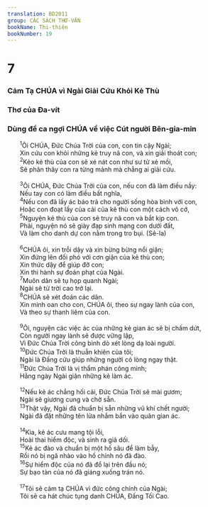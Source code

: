 ```yaml
---
translation: BD2011
group: CÁC SÁCH THƠ-VĂN
bookName: Thi-thiên 
bookNumber: 19
---
```


<div class="title"><h1>7</h1><h3>Cảm Tạ CHÚA vì Ngài Giải Cứu Khỏi Kẻ Thù</h3><h3>Thơ của Ða-vít</h3><h3>Dùng để ca ngợi CHÚA về việc Cút người Bên-gia-min</h3></div>
<span class="verse thi_7_1">  <sup>1</sup>Ôi CHÚA, Ðức Chúa Trời của con, con tin cậy Ngài;<br/>  Xin cứu con khỏi những kẻ truy nã con, và xin giải thoát con;<br/></span>
<span class="verse thi_7_2">  <sup>2</sup>Kẻo kẻ thù của con sẽ xé nát con như sư tử xé mồi,<br/>  Sẽ phân thây con ra từng mảnh mà chẳng ai giải cứu.<br/><br/></span>
<span class="verse thi_7_3">  <sup>3</sup>Ôi CHÚA, Ðức Chúa Trời của con, nếu con đã làm điều nầy:<br/>  Nếu tay con có làm điều bất nghĩa,<br/></span>
<span class="verse thi_7_4">  <sup>4</sup>Nếu con đã lấy ác báo trả cho người sống hòa bình với con,<br/>  Hoặc con đoạt lấy của cải của kẻ thù con một cách vô cớ,<br/></span>
<span class="verse thi_7_5">  <sup>5</sup>Nguyện kẻ thù của con sẽ truy nã con và bắt kịp con.<br/>  Phải, nguyện nó sẽ giày đạp sinh mạng con dưới đất,<br/>  Và làm cho danh dự con nằm trong tro bụi. (Sê-la)<br/><br/></span>
<span class="verse thi_7_6">  <sup>6</sup>CHÚA ôi, xin trỗi dậy và xin bừng bừng nổi giận;<br/>  Xin đứng lên đối phó với cơn giận của kẻ thù con;<br/>  Xin thức dậy để giúp đỡ con;<br/>  Xin thi hành sự đoán phạt của Ngài.<br/></span>
<span class="verse thi_7_7">  <sup>7</sup>Muôn dân sẽ tụ họp quanh Ngài;<br/>  Ngài sẽ từ trời cao trở lại.<br/></span>
<span class="verse thi_7_8">  <sup>8</sup>CHÚA sẽ xét đoán các dân.<br/>  Xin minh oan cho con, CHÚA ôi, theo sự ngay lành của con,<br/>  Và theo sự thanh liêm của con.<br/><br/></span>
<span class="verse thi_7_9">  <sup>9</sup>Ôi, nguyện các việc ác của những kẻ gian ác sẽ bị chấm dứt,<br/>  Còn người ngay lành sẽ được vững lập,<br/>  Vì Ðức Chúa Trời công bình dò xét lòng dạ loài người.<br/></span>
<span class="verse thi_7_10">  <sup>10</sup>Ðức Chúa Trời là thuẫn khiên của tôi;<br/>  Ngài là Ðấng cứu giúp những người có lòng ngay thật.<br/></span>
<span class="verse thi_7_11">  <sup>11</sup>Ðức Chúa Trời là vị thẩm phán công minh;<br/>  Hằng ngày Ngài giận những kẻ làm ác.<br/><br/></span>
<span class="verse thi_7_12">  <sup>12</sup>Nếu kẻ ác chẳng hối cải, Ðức Chúa Trời sẽ mài gươm;<br/>  Ngài sẽ giương cung và chờ sẵn.<br/></span>
<span class="verse thi_7_13">  <sup>13</sup>Thật vậy, Ngài đã chuẩn bị sẵn những vũ khí chết người;<br/>  Ngài đã đặt những tên lửa nhắm bắn vào quân gian ác.<br/><br/></span>
<span class="verse thi_7_14">  <sup>14</sup>Kìa, kẻ ác cưu mang tội lỗi,<br/>  Hoài thai hiểm độc, và sinh ra giả dối.<br/></span>
<span class="verse thi_7_15">  <sup>15</sup>Kẻ ác đào và chuẩn bị một hố sâu để làm bẫy,<br/>  Rồi nó bị ngã nhào vào hố chính nó đã đào.<br/></span>
<span class="verse thi_7_16">  <sup>16</sup>Sự hiểm độc của nó đã đổ lại trên đầu nó;<br/>  Sự bạo tàn của nó đã giáng xuống trán nó.<br/><br/></span>
<span class="verse thi_7_17">  <sup>17</sup>Tôi sẽ cảm tạ CHÚA vì đức công chính của Ngài;<br/>  Tôi sẽ ca hát chúc tụng danh CHÚA, Ðấng Tối Cao.<br/></span>

